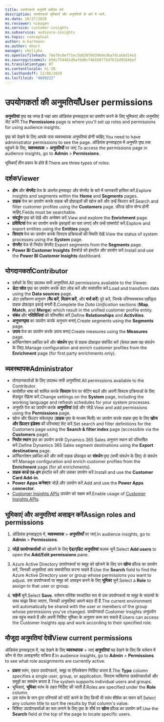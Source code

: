 ```yaml
---
title: उपयोगकर्ता अनुमति प्रबंधित करें
description: उपयोगकर्ता भूमिकाएँ और अनुमतियों के बारे में जानें.
ms.date: 10/27/2020
ms.reviewer: nimagen
ms.service: customer-insights
ms.subservice: audience-insights
ms.topic: conceptual
author: m-hartmann
ms.author: mhart
manager: shellyha
ms.openlocfilehash: 7de78c0ef71ec5b83870d396de36a7dcabbd14e5
ms.sourcegitcommit: b50c754481d0af6d0cf4b550775d7b31d95846ef
ms.translationtype: HT
ms.contentlocale: hi-IN
ms.lasthandoff: 12/06/2020
ms.locfileid: "4689222"
---
```

# <a name="user-permissions"></a><span data-ttu-id="56231-103">उपयोगकर्ता की अनुमतियाँ</span><span class="sxs-lookup"><span data-stu-id="56231-103">User permissions</span></span>

<span data-ttu-id="56231-104">**अनुमतियां** पृष्ठ वह जगह है जहां आप ऑडियंस इनसाइट्स का उपयोग करने के लिए भूमिकाएं और अनुमतिएं सेट करेंगे.</span><span class="sxs-lookup"><span data-stu-id="56231-104">The **Permissions** page is where you'll set up roles and permissions for using audience insights.</span></span>

<span data-ttu-id="56231-105">पृष्ठ को देखने के लिए आपके पास व्यवस्थापक अनुमतियां होनी चाहिए.</span><span class="sxs-lookup"><span data-stu-id="56231-105">You need to have administrator permissions to see the page.</span></span> <span data-ttu-id="56231-106">ऑडियंस इनसाइट्स में अनुमति पृष्ठ तक पहुंचने के लिए, **व्यवस्थापक** > **अनुमतियों** पर जाएं.</span><span class="sxs-lookup"><span data-stu-id="56231-106">To access the permissions page in audience insights, go to **Admin** > **Permissions**.</span></span>

<span data-ttu-id="56231-107">भूमिकाएँ तीन प्रकार के होते हैं:</span><span class="sxs-lookup"><span data-stu-id="56231-107">There are three types of roles:</span></span>

## <a name="viewer"></a><span data-ttu-id="56231-108">दर्शक</span><span class="sxs-lookup"><span data-stu-id="56231-108">Viewer</span></span>

- <span data-ttu-id="56231-109">**होम** और **सेगमेंट** पेज के अंतर्गत इनसाइट और सेगमेंट के बारे में जानकारी हासिल करें.</span><span class="sxs-lookup"><span data-stu-id="56231-109">Explore insights and segments within the **Home** and **Segments** pages.</span></span>
- <span data-ttu-id="56231-110">**ग्राहक** पेज का उपयोग करके ग्राहक की प्रोफ़ाइलों की खोज करें और उन्हें फिल्टर करें.</span><span class="sxs-lookup"><span data-stu-id="56231-110">Search and filter customer profiles using the **Customers** page.</span></span> <span data-ttu-id="56231-111">फ़ील्ड खोज योग्य होनी चाहिए.</span><span class="sxs-lookup"><span data-stu-id="56231-111">Fields must be searchable.</span></span>
- <span data-ttu-id="56231-112">**संवर्द्धन** पृष्ठ को देखें और अन्वेषण करें.</span><span class="sxs-lookup"><span data-stu-id="56231-112">View and explore the **Enrichment** page.</span></span>
- <span data-ttu-id="56231-113">**प्रविष्टियां** पेज का उपयोग करके इकाइयों का पता लगाएं और उन्हें एक्सपोर्ट करें.</span><span class="sxs-lookup"><span data-stu-id="56231-113">Explore and export entities using the **Entities** page.</span></span>
- <span data-ttu-id="56231-114">**सिस्टम** पेज का उपयोग करके सिस्टम प्रक्रियाओं की स्थिति देखें.</span><span class="sxs-lookup"><span data-stu-id="56231-114">View the status of system processes  using the **System** page.</span></span>
- <span data-ttu-id="56231-115">**सेगमेंट** पेज से निर्यात सेगमेंट.</span><span class="sxs-lookup"><span data-stu-id="56231-115">Export segments from the **Segments** page.</span></span>
- <span data-ttu-id="56231-116">**Power BI Customer Insights** डैशबोर्ड को इंस्टॉल और उपयोग करें.</span><span class="sxs-lookup"><span data-stu-id="56231-116">Install and use the **Power BI Customer Insights** dashboard.</span></span>

## <a name="contributor"></a><span data-ttu-id="56231-117">योगदानकर्ता</span><span class="sxs-lookup"><span data-stu-id="56231-117">Contributor</span></span>

- <span data-ttu-id="56231-118">दर्शकों के लिए उपलब्ध सभी अनुमतियां.</span><span class="sxs-lookup"><span data-stu-id="56231-118">All permissions available to the Viewer.</span></span>
- <span data-ttu-id="56231-119">**डेटा स्रोत** पृष्ठ का उपयोग करके डेटा लोड करें और रूपांतरित करें.</span><span class="sxs-lookup"><span data-stu-id="56231-119">Load and transform data using the **Data sources** page.</span></span>
- <span data-ttu-id="56231-120">*डेटा एकीकरण* अनुभाग (**मैप करें**, **मिलान करें**, और **मर्ज करें**) पूरे करें, जिनके परिणामस्वरूप एकीकृत ग्राहक प्रोफ़ाइल इकाई बनती है.</span><span class="sxs-lookup"><span data-stu-id="56231-120">Complete the *Data Unification* sections (**Map**, **Match**, and **Merge**) which result in the unified customer profile entity.</span></span>
- <span data-ttu-id="56231-121">**संबंध** और **गतिविधियां** को परिभाषित करें.</span><span class="sxs-lookup"><span data-stu-id="56231-121">Define **Relationships** and **Activities**.</span></span>
- <span data-ttu-id="56231-122">**अनुभागपृष्ठ** का उपयोग करके अनुभाग बनाएं.</span><span class="sxs-lookup"><span data-stu-id="56231-122">Create segments using the **Segments** page.</span></span>
- <span data-ttu-id="56231-123">**उपाय** पेज का उपयोग करके उपाय बनाएं.</span><span class="sxs-lookup"><span data-stu-id="56231-123">Create measures using the **Measures** page.</span></span>
- <span data-ttu-id="56231-124">कॉन्फ़िगरेशन प्रबंधित करें और **संवर्धन** पृष्ठ से ग्राहक प्रोफ़ाइल संवर्धित करें (केवल प्रथम पक्ष संवर्धन के लिए).</span><span class="sxs-lookup"><span data-stu-id="56231-124">Manage configuration and enrich customer profiles from the **Enrichment** page (for first party enrichments only).</span></span>

## <a name="administrator"></a><span data-ttu-id="56231-125">व्यवस्थापक</span><span class="sxs-lookup"><span data-stu-id="56231-125">Administrator</span></span>

- <span data-ttu-id="56231-126">योगदानकर्ताओं के लिए उपलब्ध सभी अनुमतियां.</span><span class="sxs-lookup"><span data-stu-id="56231-126">All permissions available to the Contributor.</span></span>
- <span data-ttu-id="56231-127">कार्यशील भाषा को शामिल करके **सिस्टम** पेज पर सेटिंग बदलें और अपनी सिस्टम प्रक्रियाओं के लिए शेड्यूल रीफ़्रेश करें.</span><span class="sxs-lookup"><span data-stu-id="56231-127">Change settings on the **System** page, including the working language and refresh schedules for your system processes.</span></span>
- <span data-ttu-id="56231-128">अनुमति पेज का उपयोग करके **अनुमतियां** देखें और जोड़ें.</span><span class="sxs-lookup"><span data-stu-id="56231-128">View and add permissions using the **Permissions** page.</span></span>
- <span data-ttu-id="56231-129">खोज और फ़िल्टर संकेतपृष्ठ (**ग्राहक** पृष्ठ के माध्यम मिली) का उपयोग करके ग्राहक पृष्ठ के लिए **खोज और फ़िल्टर इंडेक्स** की परिभाषाएं सेट करें.</span><span class="sxs-lookup"><span data-stu-id="56231-129">Set search and filter definitions for the Customers page using the **Search & filter index** page (accessible via the **Customers** page).</span></span>
- <span data-ttu-id="56231-130">**निर्यात स्थान** पृष्ठ का उपयोग करके Dynamics 365 Sales अनुभाग स्थान को परिभाषित करें.</span><span class="sxs-lookup"><span data-stu-id="56231-130">Define Dynamics 365 Sales segment destinations using the **Export destinations** page.</span></span>
- <span data-ttu-id="56231-131">कॉन्फ़िगरेशन प्रबंधित करें और सभी ग्राहक प्रोफ़ाइल का **संवर्धन** पृष्ठ (सभी संवर्धन के लिए) से संवर्धन करें.</span><span class="sxs-lookup"><span data-stu-id="56231-131">Manage configuration and enrich customer profiles from the **Enrichment** page (for all enrichments).</span></span>
- <span data-ttu-id="56231-132">**ग्राहक कार्ड एड-इन** इंस्टॉल करें और उसका उपयोग करें.</span><span class="sxs-lookup"><span data-stu-id="56231-132">Install and use the **Customer Card Add-in**.</span></span>
- <span data-ttu-id="56231-133">**Power Apps कनेक्टर** जोड़ें और उपयोग करें.</span><span class="sxs-lookup"><span data-stu-id="56231-133">Add and use the **Power Apps connector**.</span></span>
- <span data-ttu-id="56231-134">[Customer Insights APIs](apis.md) उपयोग को सक्षम करें.</span><span class="sxs-lookup"><span data-stu-id="56231-134">Enable usage of [Customer Insights APIs](apis.md).</span></span>

## <a name="assign-roles-and-permissions"></a><span data-ttu-id="56231-135">भूमिकाएं और अनुमतियां असाइन करें</span><span class="sxs-lookup"><span data-stu-id="56231-135">Assign roles and permissions</span></span>

1. <span data-ttu-id="56231-136">ऑडियंस इनसाइट्स में, **व्यवस्थापक** > **अनुमतियाँ** पर जाएं.</span><span class="sxs-lookup"><span data-stu-id="56231-136">In audience insights, go to **Admin** > **Permissions**.</span></span>

1. <span data-ttu-id="56231-137">**जोड़ें उपयोगकर्ताओं** को खोलने के लिए **ऐड/एडिट अनुमतियां** फलक चुनें.</span><span class="sxs-lookup"><span data-stu-id="56231-137">Select **Add users** to open the **Add/Edit permissions** pane.</span></span>

1. <span data-ttu-id="56231-138">Azure Active Directory उपयोगकर्ता या समूह को खोजने के लिए उन **खोज** फ़ील्ड का उपयोग करें, जिनकी अनुमतियां आप समायोजित करना चाहते हैं.</span><span class="sxs-lookup"><span data-stu-id="56231-138">Use the **Search** field to find the Azure Active Directory user or group whose permissions you want to adjust.</span></span> <span data-ttu-id="56231-139">उस उपयोगकर्ता या समूह को असाइन करने के लिए **भूमिका** चुनें.</span><span class="sxs-lookup"><span data-stu-id="56231-139">Select a **Role** to assign to that user or group.</span></span>

1. <span data-ttu-id="56231-140">**सहेजें** चुनें.</span><span class="sxs-lookup"><span data-stu-id="56231-140">Select **Save**.</span></span> <span data-ttu-id="56231-141">वर्तमान परिवेश स्वचालित रूप से उस उपयोगकर्ता या समूह के सदस्यों के साथ साझा किया जाएगा, जिनकी अनुमतियां आपने बदल दी हैं.</span><span class="sxs-lookup"><span data-stu-id="56231-141">The current environment will automatically be shared with the user or members of the group whose permissions you've changed.</span></span> <span data-ttu-id="56231-142">उपयोगकर्ता Customer Insights अनुप्रयोग तक पहुंच सकते हैं और अपनी निर्दिष्ट भूमिका के अनुसार काम कर सकते हैं.</span><span class="sxs-lookup"><span data-stu-id="56231-142">Users can access the Customer Insights app and work according to their specified role.</span></span>

## <a name="view-current-permissions"></a><span data-ttu-id="56231-143">मौजूदा अनुमतियां देखें</span><span class="sxs-lookup"><span data-stu-id="56231-143">View current permissions</span></span>

<span data-ttu-id="56231-144">ऑडियंस इनसाइट्स में, यह देखने के लिए **व्यवस्थापक** > जाएं **अनुमतियां** यह देखने के लिए कि वर्तमान में कौन से रोल असाइनमेंट सक्रिय हैं.</span><span class="sxs-lookup"><span data-stu-id="56231-144">In audience insights, go to **Admin** > **Permissions** to see what role assignments are currently active.</span></span>

- <span data-ttu-id="56231-145">**प्रकार** स्तंभ, एकल उपयोगकर्ता, समूह या ऐप्लिकेशन निर्दिष्ट करता है.</span><span class="sxs-lookup"><span data-stu-id="56231-145">The **Type** column specifies a single user, group, or application.</span></span> <span data-ttu-id="56231-146">सिस्टम व्यक्तिगत उपयोगकर्ताओं और समूहों का समर्थन करता है.</span><span class="sxs-lookup"><span data-stu-id="56231-146">The system supports individual users and groups.</span></span>
- <span data-ttu-id="56231-147">भूमिकाएं, **भूमिका** स्तंभ के तहत निर्दिष्ट की जाती हैं.</span><span class="sxs-lookup"><span data-stu-id="56231-147">Roles are specified under the **Role** column.</span></span>
- <span data-ttu-id="56231-148">उस स्तंभ के मान द्वारा परिणामों को सॉर्ट करने के लिए किसी भी स्तंभ शीर्षक का चयन करें.</span><span class="sxs-lookup"><span data-stu-id="56231-148">Select any column title to sort the results by that column's value.</span></span>
- <span data-ttu-id="56231-149">विशिष्ट उपयोगकर्ताओं का पता लगाने के लिए पृष्ठ के शीर्ष पर **खोज** फ़ील्ड का उपयोग करें.</span><span class="sxs-lookup"><span data-stu-id="56231-149">Use the **Search** field at the top of the page to locate specific users.</span></span>
